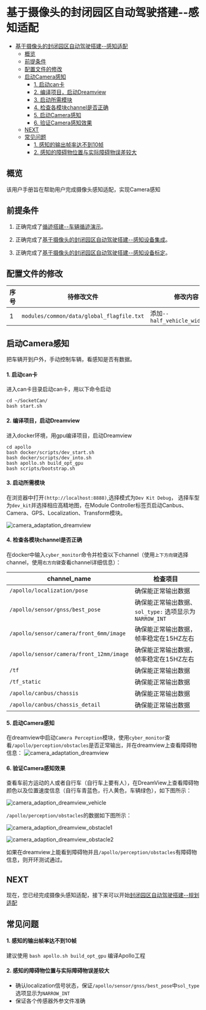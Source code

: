 # 基于摄像头的封闭园区自动驾驶搭建--感知适配

- [基于摄像头的封闭园区自动驾驶搭建--感知适配](#基于摄像头的封闭园区自动驾驶搭建--感知适配)
  - [概览](#概览)
  - [前提条件](#前提条件)
  - [配置文件的修改](#配置文件的修改)
  - [启动Camera感知](#启动camera感知)
      - [1. 启动can卡](#1-启动can卡)
      - [2. 编译项目，启动Dreamview](#2-编译项目启动dreamview)
      - [3. 启动所需模块](#3-启动所需模块)
      - [4. 检查各模块channel是否正确](#4-检查各模块channel是否正确)
      - [5. 启动Camera感知](#5-启动camera感知)
      - [6. 验证Camera感知效果](#6-验证camera感知效果)
  - [NEXT](#next)
  - [常见问题](#常见问题)
      - [1. 感知的输出帧率达不到10帧](#1-感知的输出帧率达不到10帧)
      - [2. 感知的障碍物位置与实际障碍物误差较大](#2-感知的障碍物位置与实际障碍物误差较大)


## 概览
该用户手册旨在帮助用户完成摄像头感知适配，实现Camera感知

## 前提条件

 1. 正确完成了[循迹搭建--车辆循迹演示](../Waypoint_Following/Start_Waypoint_Following_cn.md)。

 2. 正确完成了[基于摄像头的封闭园区自动驾驶搭建--感知设备集成](Sensor_Integration_cn.md)。
 
 3. 正确完成了[基于摄像头的封闭园区自动驾驶搭建--感知设备标定](Sensor_Calibration_cn.md)。

## 配置文件的修改

|序号 | 待修改文件 | 修改内容 | 
|---|---|---|
|  1 | `modules/common/data/global_flagfile.txt` |  添加`--half_vehicle_width=0.43` |

## 启动Camera感知

把车辆开到户外，手动控制车辆，看感知是否有数据。



#### 1. 启动can卡

进入can卡目录启动can卡，用以下命令启动

    cd ~/SocketCan/
    bash start.sh

#### 2. 编译项目，启动Dreamview
进入docker环境，用gpu编译项目，启动Dreamview 

    cd apollo
    bash docker/scripts/dev_start.sh
    bash docker/scripts/dev_into.sh
    bash apollo.sh build_opt_gpu
    bash scripts/bootstrap.sh

#### 3. 启动所需模块
在浏览器中打开`(http://localhost:8888)`,选择模式为`Dev Kit Debug`， 选择车型为`dev_kit`并选择相应高精地图，在Module Controller标签页启动Canbus、Camera、GPS、Localization、Transform模块。

![camera_adaptation_dreamview](images/camera_adaptation_dreamview.png)

#### 4. 检查各模块channel是否正确

在docker中输入`cyber_monitor`命令并检查以下channel（使用`上下方向键`选择channel，使用`右方向键`查看channel详细信息）：
	
| channel_name | 检查项目 | 
|---|---|
|`/apollo/localization/pose`| 确保能正常输出数据 | 
|`/apollo/sensor/gnss/best_pose` | 确保能正常输出数据、`sol_type:` 选项显示为`NARROW_INT` |
|`/apollo/sensor/camera/front_6mm/image` | 确保能正常输出数据，帧率稳定在15HZ左右 |
|`/apollo/sensor/camera/front_12mm/image` | 确保能正常输出数据，帧率稳定在15HZ左右 |
|`/tf`| 确保能正常输出数据 |
|`/tf_static` | 确保能正常输出数据 |
|`/apollo/canbus/chassis`|确保能正常输出数据|
|`/apollo/canbus/chassis_detail`|确保能正常输出数据|

#### 5. 启动Camera感知
在dreamview中启动`Camera Perception`模块，使用`cyber_monitor`查看`/apollo/perception/obstacles`是否正常输出，并在dreamview上查看障碍物信息：
![camera_adaptation_dreamview](images/camera_adaptation_dreamview_start_perception.png)

#### 6. 验证Camera感知效果
查看车前方运动的人或者自行车（自行车上要有人），在DreamView上查看障碍物颜色以及位置速度信息（自行车青蓝色，行人黄色，车辆绿色），如下图所示：

![camera_adaption_dreamview_vehicle](images/camera_adaption_dreamview_vehicle.png)

`/apollo/perception/obstacles`的数据如下图所示：

![camera_adaption_dreamview_obstacle1](images/camera_adaption_dreamview_obstacle1.png)

![camera_adaption_dreamview_obstacle2](images/camera_adaption_dreamview_obstacle2.png)

如果在dreamview上能看到障碍物并且`/apollo/perception/obstacles`有障碍物信息，则开环测试通过。

## NEXT
现在，您已经完成摄像头感知适配，接下来可以开始[封闭园区自动驾驶搭建--规划适配](../Lidar_Based_Auto_Driving/Planning_Configuration_cn.md)

## 常见问题

#### 1. 感知的输出帧率达不到10帧
建议使用 `bash apollo.sh build_opt_gpu` 编译Apollo工程

#### 2. 感知的障碍物位置与实际障碍物误差较大
* 确认localization信号状态，保证`/apollo/sensor/gnss/best_pose`中`sol_type` 选项显示为`NARROW_INT`
* 保证各个传感器外参文件准确


